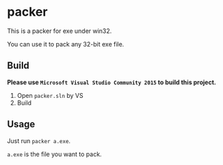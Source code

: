 # packer
This is a packer for exe under win32.

You can use it to pack any 32-bit exe file.

## Build
**Please use `Microsoft Visual Studio Community 2015` to build this project.**
1. Open `packer.sln` by VS
2. Build

## Usage
Just run `packer a.exe`.

`a.exe` is the file you want to pack.
